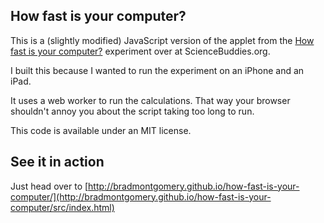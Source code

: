 How fast is your computer?
--------------------------

This is a (slightly modified) JavaScript version of the applet from
the [How fast is your computer?](http://www.sciencebuddies.org/science-fair-projects/project_ideas/CompSci_p011.shtml#summary) experiment over at ScienceBuddies.org.

I built this because I wanted to run the experiment on an iPhone and an iPad.

It uses a web worker to run the calculations. That way your browser shouldn't annoy you about the script taking too long to run.

This code is available under an MIT license.


See it in action
----------------

Just head over to [http://bradmontgomery.github.io/how-fast-is-your-computer/](http://bradmontgomery.github.io/how-fast-is-your-computer/src/index.html)
